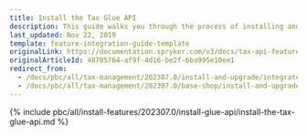 ```yaml
---
title: Install the Tax Glue API
description: This guide walks you through the process of installing and configuring the Product Tax Sets API feature in your project.
last_updated: Nov 22, 2019
template: feature-integration-guide-template
originalLink: https://documentation.spryker.com/v3/docs/tax-api-feature-integration-201907
originalArticleId: 48705764-af9f-4d16-be2f-6ba995e10ee1
redirect_from:
  - /docs/pbc/all/tax-management/202307.0/install-and-upgrade/integrate-the-tax-glue-api.html
  - /docs/pbc/all/tax-management/202307.0/base-shop/install-and-upgrade/install-the-tax-glue-api.html
---
```


{% include pbc/all/install-features/202307.0/install-glue-api/install-the-tax-glue-api.md %} <!-- To edit, see /_includes/pbc/all/install-features/202307.0/install-glue-api/install-the-tax-glue-api.md -->
